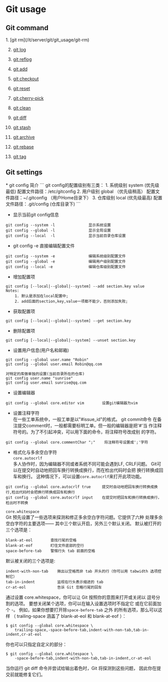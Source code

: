 <h1>Git usage</h1>

<h2>Git command</h2>
1. [git rm](/it/server/git/git_usage/git-rm)

2. [git log](/it/server/git/git_usage/git-log)

3. [git reflog](/it/server/git/git_usage/git-reflog)

4. [git add](/it/server/git/git_usage/git-add)

5. [git checkout](/it/server/git/git_usage/git-checkout)

6. [git reset](/it/server/git/git_usage/git-reset)

7. [git cherry-pick](/it/server/git/git_usage/git-cherry-pick) 

8. [git clean](/it/server/git/git_usage/git-clean)

9. [git diff](/it/server/git/git_usage/git-diff)

10. [git stash](/it/server/git/git_usage/git-stash)

11. [git archive](/it/server/git/git_usage/git-archive)

12. [git rebase](/it/server/git/git_usage/git-rebase)

13. [git tag](/it/server/git/git_usage/git-tag)

<h2>Git settings</h2>
* git config 简介
```
git config的配置级别有三类：
1. 系统级别 system (优先级最低)   配置文件路径：/etc/gitconfig
2. 用户级别 global （优先级稍高） 配置文件路径：~/.gitconfig （用户Home目录下）
3. 仓库级别 local  (优先级最高)   配置文件路径：.git/config  (仓库目录下)
```

* 显示当前git config信息
```
git config --system -l               显示系统设置
git config --global -l               显示全局设置
git config --local  -l               显示当前目录仓库设置
```

* git config -e 直接编辑配置文件
```
git config --system -e               编辑系统级别配置文件
git config --global -e               编辑用户级别配置文件
git config --local -e                编辑仓库级别配置文件
```

* 增加配置项
```
git config [--local|--global|--system] --add section.key value
Notes: 
    1. 默认是添加在local配置中;
    2. add后面的section,key,value一项都不能少，否则添加失败;
```

* 获取配置项
```
git config [--local|--global|--system] --get section.key
```

* 删除配置项
```
git config [--local|--global|--system] --unset section.key
```

* 设置用户信息(用户名和邮箱)
```
git config --global user.name "Robin"
git config --global user.email Robin@qq.com

对特定的库做单独的设置(当前目录所在的仓库)
git config user.name "sunrise"
git config user.email sunrise@qq.com
```

* 设置编辑器
```
git config --global core.editor vim        设置git编辑器为vim
```

* 设置注释字符  
  在一些工单系统中，一般工单是以"#issue_id"的格式。 git commit命令
  在备注提交comment时，一般都需要标明工单。但一般的编辑器是把'#'当
  作注释符号的。为了不引起冲突，可以用下面的命令，将注释符号改成别
  的字符。
```
git config --global core.commentChar ";"    将注释符号设置成';'字符
```

* 格式化与多余空白字符  
  `core.autocrlf`  
  多人协作时，因为编辑器不同或者系统不同可能会遇到LF, CRLF问题。
  Git可以在提交时自动地把回车换行转换成换行，而在检出代码时会把
  换行转换成回车和换行。 
  这种情况下，可以设置`core.autocrlf`来打开此项功能。
```
git config --global core.autocrlf true     提交时自动地把回车换行转换成换行,检出代码时会把换行转换成回车和换行
git config --global core.autocrlf input    在提交时把回车和换行转换成换行，检出时不转换
```

  `core.whitespace`  
  Git 预先设置了一些选项来探测和修正多余空白字符问题。它提供了六种
  处理多余空白字符的主要选项—— 其中三个默认开启，另外三个默认关闭。
  默认被打开的三个选项是：
```
blank-at-eol        查找行尾的空格
blank-at-eof        盯住文件底部的空行
space-before-tab    警惕行头 tab 前面的空格
```
  默认被关闭的三个选项是:
```
indent-with-non-tab    揪出以空格而非 tab 开头的行（你可以用 tabwidth 选项控制它）
tab-in-indent          监视在行头表示缩进的 tab
cr-at-eol              告诉 Git 忽略行尾的回车
```
  通过设置 core.whitespace，你可以让 Git 按照你的意图来打开或关闭以
  逗号分割的选项。 要想关闭某个选项，你可以在输入设置选项时不指定它
  或在它前面加个 -。 例如，如果你想要打开除`space-before-tab` 之外
  的所有选项，那么可以这样 （ trailing-space 涵盖了 blank-at-eol 
  和 blank-at-eof ）：
```
$ git config --global core.whitespace \
    trailing-space,-space-before-tab,indent-with-non-tab,tab-in-indent,cr-at-eol
```
你也可以只指定自定义的部分：
```
$ git config --global core.whitespace \
    -space-before-tab,indent-with-non-tab,tab-in-indent,cr-at-eol
```
  当你运行 git diff 命令并尝试给输出着色时，Git 将探测到这些问题，
  因此你在提交前就能修复它们。




  


